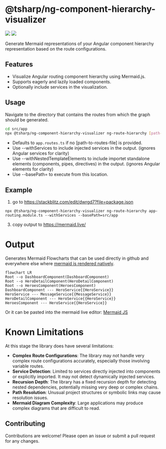 # @tsharp/ng-component-hierarchy-visualizer

<a href="https://www.npmjs.com/package/@tsharp/ng-component-hierarchy-visualizer" rel="nofollow"><img src="https://img.shields.io/npm/v/@tsharp/ng-component-hierarchy-visualizer.svg?style=flat-square" style="max-width: 100%;"></a>
<a href="https://github.com/timonkrebs/ng-component-hierarchy-visualizer/actions/workflows/node.js.yml" rel="nofollow"><img src="https://img.shields.io/github/actions/workflow/status/timonkrebs/ng-component-hierarchy-visualizer/node.js.yml?style=flat-square" style="max-width: 100%;"></a>

Generate Mermaid representations of your Angular component hierarchy representation based on the route configurations.

## Features

- Visualize Angular routing component hierarchy using Mermaid.js.
- Supports eagerly and lazily loaded components.
- Optionally include services in the visualization.

## Usage
Navigate to the directory that contains the routes from which the graph should be generated.

```bash
cd src/app
npx @tsharp/ng-component-hierarchy-visualizer ng-route-hierarchy [path-to-routes-file] --withServices
```
- Defaults to `app.routes.ts` if no [path-to-routes-file] is provided.
- Use --withServices to include injected services in the output. (ignores Angular services for clarity)
- Use --withNestedTemplateElements to include importet standalone elements (components, pipes, directives) in the output. (ignores Angular elements for clarity)
- Use --basePath=<relativePathfromCwd> to execute from this location.

## Example
1. go to https://stackblitz.com/edit/dwrgd7?file=package.json
```
npx @tsharp/ng-component-hierarchy-visualizer ng-route-hierarchy app-routing.module.ts --withServices --basePath=src/app
```
3. copy output to https://mermaid.live/

# Output
Generates Mermaid Flowcharts that can be used directly in github and everywhere else where [mermaid is rendered natively](https://mermaid.js.org/ecosystem/integrations-community.html#community-integrations).

```mermaid
flowchart LR
Root --o DashboardComponent(DashboardComponent)
Root --o HeroDetailComponent(HeroDetailComponent)
Root --o HeroesComponent(HeroesComponent)
DashboardComponent --- HeroService{{HeroService}}
HeroService --- MessageService{{MessageService}}
HeroDetailComponent --- HeroService{{HeroService}}
HeroesComponent --- HeroService{{HeroService}}
```
Or it can be pasted into the mermaid live editor:
[Mermaid JS](https://mermaid.live/edit#pako:eNqNkU1PhDAQhv8KmRMmsNktHyU9mBg5ePC2N6mHEboLEVpSiroS_rt1dV0UkvU27zPTZybpALkqBDDY1eo1L1EbLm_a9lY1rZJCGpJN06Pj-9dOil35pFAXP9ydo6vLnjuhVSoMVvVZtMD-aRLdb8skW8P8wGyOzrKt0C9VLtxJbSULx2UL7Etzr3I0lZLuqfgWTO7K_uRL-7kEDxqhG6wK-2UDl47DwZSiERyYLQvUzxy4HO0c9kZtDzIHZnQvPNCq35en0LcFGpFWuNfYANth3VnaogQ2wBswP0nIKgxCmlAaJDENAw8OwCKyspHQMCaWbsjowbtSVmCHoyCi63gdBsS-2xxlD8fe58bxAyrP17w)

# Known Limitations
At this stage the library does have several limitations:

- **Complex Route Configurations**: The library may not handle very complex route configurations accurately, especially those involving variable routes.
- **Service Detection**: Limited to services directly injected into components or explicitly imported. It may not detect dynamically injected services.
- **Recursion Depth**: The library has a fixed recursion depth for detecting nested dependencies, potentially missing very deep or complex chains.
- **Path Resolution**: Unusual project structures or symbolic links may cause resolution issues.
- **Mermaid Diagram Complexity**: Large applications may produce complex diagrams that are difficult to read.

## Contributing
Contributions are welcome! Please open an issue or submit a pull request for any changes.
